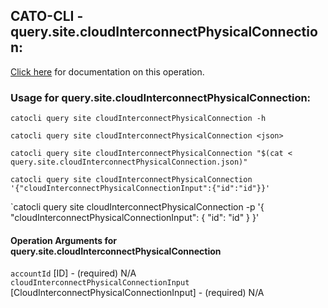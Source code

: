 
## CATO-CLI - query.site.cloudInterconnectPhysicalConnection:
[Click here](https://api.catonetworks.com/documentation/#query-query.site.cloudInterconnectPhysicalConnection) for documentation on this operation.

### Usage for query.site.cloudInterconnectPhysicalConnection:

`catocli query site cloudInterconnectPhysicalConnection -h`

`catocli query site cloudInterconnectPhysicalConnection <json>`

`catocli query site cloudInterconnectPhysicalConnection "$(cat < query.site.cloudInterconnectPhysicalConnection.json)"`

`catocli query site cloudInterconnectPhysicalConnection '{"cloudInterconnectPhysicalConnectionInput":{"id":"id"}}'`

`catocli query site cloudInterconnectPhysicalConnection -p '{
    "cloudInterconnectPhysicalConnectionInput": {
        "id": "id"
    }
}'


#### Operation Arguments for query.site.cloudInterconnectPhysicalConnection ####

`accountId` [ID] - (required) N/A    
`cloudInterconnectPhysicalConnectionInput` [CloudInterconnectPhysicalConnectionInput] - (required) N/A    
